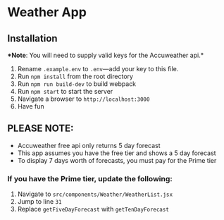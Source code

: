 # Weather App

## Installation

**\*Note**: You will need to supply valid keys for the Accuweather api.\*

1. Rename `.example.env` to `.env`—add your key to this file.
2. Run `npm install` from the root directory
3. Run `npm run build-dev` to build webpack
4. Run `npm start` to start the server
5. Navigate a browser to `http://localhost:3000`
6. Have fun

## PLEASE NOTE:

- Accuweather free api only returns 5 day forecast
- This app assumes you have the free tier and shows a 5 day forecast
- To display 7 days worth of forecasts, you must pay for the Prime tier

### If you have the Prime tier, update the following:

1. Navigate to `src/components/Weather/WeatherList.jsx`
2. Jump to line `31`
3. Replace `getFiveDayForecast` with `getTenDayForecast`
